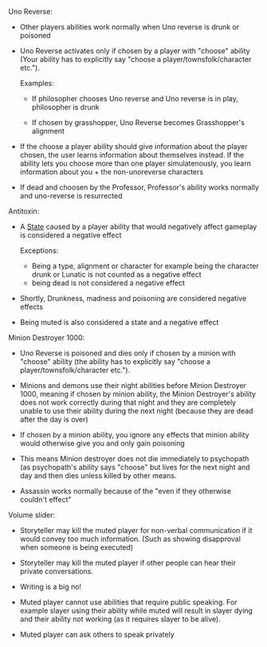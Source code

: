 

Uno Reverse:

- Other players abilities work normally when Uno reverse is drunk or poisoned

- Uno Reverse activates only if chosen by a player with "choose" ability (Your ability has to explicitly say "choose a player/townsfolk/character etc."). 

  Examples:

  - If philosopher chooses Uno reverse and Uno reverse is in play, philosopher is drunk

  - If chosen by grasshopper, Uno Reverse becomes Grasshopper's alignment

- If the choose a player ability should give information about the player chosen, the user learns information about themselves instead. If the ability lets you choose more than one player simulatenously, you learn information about you + the non-unoreverse characters

- If dead and choosen by the Professor, Professor's ability works normally and uno-reverse is resurrected

Antitoxin:


- A [State](https://wiki.bloodontheclocktower.com/States) caused by a player ability that would negatively affect gameplay is considered a negative effect

  Exceptions: 
    - Being a type, alignment or character for example being the character drunk or Lunatic is not counted as a negative effect
    - being dead is not considered a negative effect

- Shortly, Drunkness, madness and poisoning are considered negative effects

- Being muted is also considered a state and a negative effect


Minion Destroyer 1000:

- Uno Reverse is poisoned and dies only if chosen by a minion with "choose" ability (the ability has to explicitly say "choose a player/townsfolk/character etc."). 

- Minions and demons use their night abilities before Minion Destroyer 1000, meaning if chosen by minion ability, the Minion Destroyer's ability does not work correctly during that night and they are completely unable to use their ability during the next night (because they are dead after the day is over)

- If chosen by a minion ability, you ignore any effects that minion ability would otherwise give you and only gain poisoning

- This means Minion destroyer does not die immediately to psychopath (as psychopath's ability says "choose" but lives for the next night and day and then dies unless killed by other means. 

- Assassin works normally because of the "even if they otherwise couldn't effect"

Volume slider:

- Storyteller may kill the muted player for non-verbal communication if it would convey too much information. (Such as showing disapproval when someone is being executed)

- Storyteller may kill the muted player if other people can hear their private conversations.

- Writing is a big no!

- Muted player cannot use abilities that require public speaking. For example slayer using their ability while muted will result in slayer dying and their ability not working (as it requires slayer to be alive).

- Muted player can ask others to speak privately






